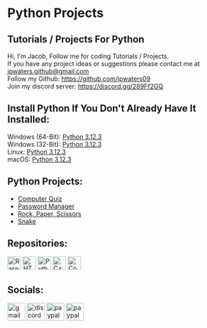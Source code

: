 # Python Projects
Tutorials / Projects For Python
---
Hi, I'm Jacob,
Follow me for coding Tutorials / Projects.\
If you have any project ideas or suggestions please contact me at jpwaters.github@gmail.com \
Follow my Github: https://github.com/jpwaters09 \
Join my discord server: https://discord.gg/289Ff2GQ

## Install Python If You Don't Already Have It Installed: 
Windows (64-Bit): [Python 3.12.3](https://www.python.org/ftp/python/3.12.3/python-3.12.3-amd64.exe) \
Windows (32-Bit): [Python 3.12.3](https://www.python.org/ftp/python/3.12.3/python-3.12.3.exe) \
Linux: [Python 3.12.3](https://www.python.org/ftp/python/3.12.3/Python-3.12.3.tgz) \
macOS: [Python 3.12.3](https://www.python.org/ftp/python/3.12.3/python-3.12.3-macos11.pkg)

## Python Projects:
- [Computer Quiz](https://github.com/Jpwaters09/Python-Projects/tree/main/Computer%20Quiz)
- [Password Manager](https://github.com/Jpwaters09/Python-Projects/tree/main/Password%20Manager)
- [Rock, Paper, Scissors](https://github.com/Jpwaters09/Python-Projects/tree/main/Rock%2C%20Paper%2C%20Scissors)
- [Snake](https://github.com/Jpwaters09/Python-Projects/tree/main/Snake)

## Repositories:

<a href="https://github.com/Jpwaters09/Raspberry-Pi-Projects"><img src="https://img.shields.io/badge/Raspberry%20Pi%20Projects-Raspberry%20Pi%20Projects?logo=python&logoColor=white&labelColor=%233776AB&color=grey" alt="Raspberry Pi Projects" height="30" /></a>
<a href="https://github.com/Jpwaters09/HTML-Projects"><img src="https://img.shields.io/badge/HTML%20Projects-HTML%20Projects?logo=HTML5&logoColor=white&labelColor=%23E34F26&color=grey" alt="HTML Projects" height="30"/></a>
<a href="https://github.com/Jpwaters09/Python-Projects"><img src="https://img.shields.io/badge/Python%20Projects-Python%20Projects?logo=python&logoColor=white&labelColor=%233776AB&color=grey" alt="Python Projects" height="30"/></a>
<a href="https://github.com/Jpwaters09/CPP-Projects"><img src="https://img.shields.io/badge/C++%20Projects-C++%20Projects?logo=C%2B%2B&logoColor=white&labelColor=%2300599C&color=grey" alt="C++ Projects" height="30"/></a>
<a href="https://github.com/Jpwaters09/Comment-Remover"><img src="https://img.shields.io/badge/Comment%20Remover-Comment%20Remover?logo=python&logoColor=white&labelColor=%233776AB&color=grey" alt="Comment Remover" height="30"/></a>

## Socials:

<a href="mailto:jpwaters.github@gmail.com"><img margin-right="10px" src="https://img.shields.io/static/v1?message=Gmail&logo=gmail&label=&color=D14836&logoColor=white&labelColor=&style=flat" height="40" alt="gmail logo"/></a>
<a href="https://discord.com/invite/76dFqekSXz"><img src="https://img.shields.io/static/v1?message=Discord&logo=discord&label=&color=7289DA&logoColor=white&labelColor=&style=flat" height="40" alt="discord logo"/></a>
<a href="https://paypal.me/JacobW120"><img src="https://img.shields.io/static/v1?message=PayPal&logo=paypal&label=&color=00457C&logoColor=white&labelColor=&style=flat" height="40" alt="paypal logo"/></a>
<a href="https://github.com/jpwaters09"><img src="https://img.shields.io/static/v1?message=GitHub&logo=github&label=&color=181717&logoColor=white&labelColor=&style=flat" height="40" alt="paypal logo"/></a>
